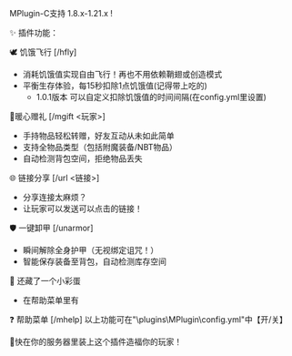 MPlugin-C支持 1.8.x-1.21.x !

✨ 插件功能：

🕊️ 饥饿飞行 [/hfly]
- 消耗饥饿值实现自由飞行！再也不用依赖鞘翅或创造模式
- 平衡生存体验，每15秒扣除1点饥饿值(记得带上吃的)
   - 1.0.1版本 可以自定义扣除饥饿值的时间间隔(在config.yml里设置)

🎁暖心赠礼 [/mgift <玩家>]
- 手持物品轻松转赠，好友互动从未如此简单
- 支持全物品类型（包括附魔装备/NBT物品）
- 自动检测背包空间，拒绝物品丢失

🌐 链接分享 [/url <链接>]
- 分享连接太麻烦？
- 让玩家可以发送可以点击的链接！

🛡️ 一键卸甲 [/unarmor]
- 瞬间解除全身护甲（无视绑定诅咒！）
- 智能保存装备至背包，自动检测库存空间

🍕 还藏了一个小彩蛋
- 在帮助菜单里有

❓ 帮助菜单 [/mhelp]
以上功能可在"\plugins\MPlugin\config.yml"中【开/关】

🎉快在你的服务器里装上这个插件造福你的玩家！
